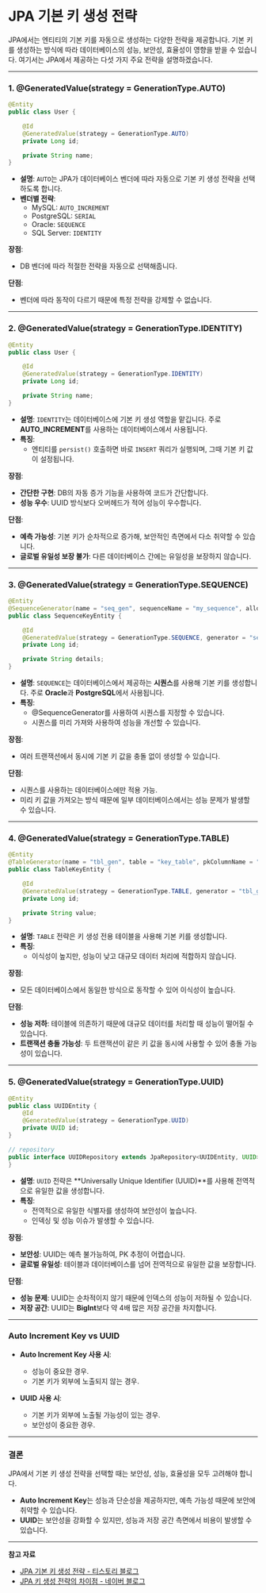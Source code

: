 # **JPA 기본 키 생성 전략**

JPA에서는 엔티티의 기본 키를 자동으로 생성하는 다양한 전략을 제공합니다. 기본 키를 생성하는 방식에 따라 데이터베이스의 성능, 보안성, 효율성이 영향을 받을 수 있습니다. 여기서는 JPA에서 제공하는 다섯 가지 주요 전략을 설명하겠습니다.

---

### **1. @GeneratedValue(strategy = GenerationType.AUTO)**

```java
@Entity
public class User {

    @Id
    @GeneratedValue(strategy = GenerationType.AUTO)
    private Long id;

    private String name;
}
```

- **설명**: `AUTO`는 JPA가 데이터베이스 벤더에 따라 자동으로 기본 키 생성 전략을 선택하도록 합니다.
- **벤더별 전략**:
    - MySQL: `AUTO_INCREMENT`
    - PostgreSQL: `SERIAL`
    - Oracle: `SEQUENCE`
    - SQL Server: `IDENTITY`

**장점**:
- DB 벤더에 따라 적절한 전략을 자동으로 선택해줍니다.

**단점**:
- 벤더에 따라 동작이 다르기 때문에 특정 전략을 강제할 수 없습니다.

---

### **2. @GeneratedValue(strategy = GenerationType.IDENTITY)**

```java
@Entity
public class User {

    @Id
    @GeneratedValue(strategy = GenerationType.IDENTITY)
    private Long id;

    private String name;
}
```

- **설명**: `IDENTITY`는 데이터베이스에 기본 키 생성 역할을 맡깁니다. 주로 **AUTO_INCREMENT**를 사용하는 데이터베이스에서 사용됩니다.
- **특징**:
    - 엔티티를 `persist()` 호출하면 바로 `INSERT` 쿼리가 실행되며, 그때 기본 키 값이 설정됩니다.

**장점**:
- **간단한 구현**: DB의 자동 증가 기능을 사용하여 코드가 간단합니다.
- **성능 우수**: UUID 방식보다 오버헤드가 적어 성능이 우수합니다.

**단점**:
- **예측 가능성**: 기본 키가 순차적으로 증가해, 보안적인 측면에서 다소 취약할 수 있습니다.
- **글로벌 유일성 보장 불가**: 다른 데이터베이스 간에는 유일성을 보장하지 않습니다.

---

### **3. @GeneratedValue(strategy = GenerationType.SEQUENCE)**

```java
@Entity
@SequenceGenerator(name = "seq_gen", sequenceName = "my_sequence", allocationSize = 1)
public class SequenceKeyEntity {

    @Id
    @GeneratedValue(strategy = GenerationType.SEQUENCE, generator = "seq_gen")
    private Long id;

    private String details;
}
```

- **설명**: `SEQUENCE`는 데이터베이스에서 제공하는 **시퀀스**를 사용해 기본 키를 생성합니다. 주로 **Oracle**과 **PostgreSQL**에서 사용됩니다.
- **특징**:
    - @SequenceGenerator를 사용하여 시퀀스를 지정할 수 있습니다.
    - 시퀀스를 미리 가져와 사용하여 성능을 개선할 수 있습니다.

**장점**:
- 여러 트랜잭션에서 동시에 기본 키 값을 충돌 없이 생성할 수 있습니다.

**단점**:
- 시퀀스를 사용하는 데이터베이스에만 적용 가능.
- 미리 키 값을 가져오는 방식 때문에 일부 데이터베이스에서는 성능 문제가 발생할 수 있습니다.

---

### **4. @GeneratedValue(strategy = GenerationType.TABLE)**

```java
@Entity
@TableGenerator(name = "tbl_gen", table = "key_table", pkColumnName = "gen_name", valueColumnName = "gen_value", allocationSize = 1)
public class TableKeyEntity {

    @Id
    @GeneratedValue(strategy = GenerationType.TABLE, generator = "tbl_gen")
    private Long id;

    private String value;
}
```

- **설명**: `TABLE` 전략은 키 생성 전용 테이블을 사용해 기본 키를 생성합니다.
- **특징**:
    - 이식성이 높지만, 성능이 낮고 대규모 데이터 처리에 적합하지 않습니다.

**장점**:
- 모든 데이터베이스에서 동일한 방식으로 동작할 수 있어 이식성이 높습니다.

**단점**:
- **성능 저하**: 테이블에 의존하기 때문에 대규모 데이터를 처리할 때 성능이 떨어질 수 있습니다.
- **트랜잭션 충돌 가능성**: 두 트랜잭션이 같은 키 값을 동시에 사용할 수 있어 충돌 가능성이 있습니다.

---

### **5. @GeneratedValue(strategy = GenerationType.UUID)**

```java
@Entity
public class UUIDEntity {
    @Id
    @GeneratedValue(strategy = GenerationType.UUID)
    private UUID id;
}
```

```java
// repository
public interface UUIDRepository extends JpaRepository<UUIDEntity, UUID> {
}
```

- **설명**: `UUID` 전략은 **Universally Unique Identifier (UUID)**를 사용해 전역적으로 유일한 값을 생성합니다.
- **특징**:
    - 전역적으로 유일한 식별자를 생성하여 보안성이 높습니다.
    - 인덱싱 및 성능 이슈가 발생할 수 있습니다.

**장점**:
- **보안성**: UUID는 예측 불가능하여, PK 추정이 어렵습니다.
- **글로벌 유일성**: 테이블과 데이터베이스를 넘어 전역적으로 유일한 값을 보장합니다.

**단점**:
- **성능 문제**: UUID는 순차적이지 않기 때문에 인덱스의 성능이 저하될 수 있습니다.
- **저장 공간**: UUID는 **BigInt**보다 약 4배 많은 저장 공간을 차지합니다.

---

### **Auto Increment Key vs UUID**

- **Auto Increment Key 사용 시**:
    - 성능이 중요한 경우.
    - 기본 키가 외부에 노출되지 않는 경우.

- **UUID 사용 시**:
    - 기본 키가 외부에 노출될 가능성이 있는 경우.
    - 보안성이 중요한 경우.

---

### **결론**

JPA에서 기본 키 생성 전략을 선택할 때는 보안성, 성능, 효율성을 모두 고려해야 합니다.
- **Auto Increment Key**는 성능과 단순성을 제공하지만, 예측 가능성 때문에 보안에 취약할 수 있습니다.
- **UUID**는 보안성을 강화할 수 있지만, 성능과 저장 공간 측면에서 비용이 발생할 수 있습니다.

--- 

**참고 자료**
- [JPA 기본 키 생성 전략 - 티스토리 블로그](https://0soo.tistory.com/178)
- [JPA 키 생성 전략의 차이점 - 네이버 블로그](https://fourjae.tistory.com/entry/Spring-boot-JPA-기본-키-생성-전략AUTO-IDENTITY-SEQUENCE-TABLE-UUID)